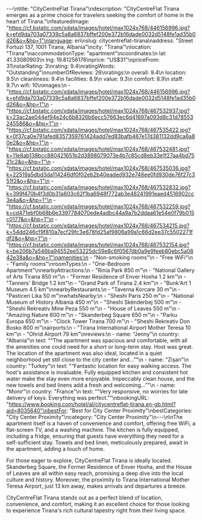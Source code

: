 ---\ntitle: "CityCentreFlat Tirana"\ndescription: "CityCentreFlat Tirana emerges as a prime choice for travelers seeking the comfort of home in the heart of Tirana."\nfeaturedImage: "https://cf.bstatic.com/xdata/images/hotel/max1024x768/446156996.jpg?k=efd9da703a07339c5a8a6837bffef200e372b16dade0032d5148fe1ad35b0d26&o=&hp=1"\nlanguage: en\nslug: citycentreflat-tirana\naddress: "Street Fortuzi 137, 1001 Tirana, Albania"\ncity: "Tirana"\nlocation: "Tirana"\naccommodationType: "apartment"\ncoordinates:\n  lat: 41.33080903\n  lng: 19.81256176\nprice: "US$31"\npriceFrom: 31\nstarRating: 3\nrating: 9.4\nratingWords: "Outstanding"\nnumberOfReviews: 26\nratings:\n  overall: 9.4\n  location: 9.5\n  cleanliness: 9.4\n  facilities: 8.9\n  value: 9.3\n  comfort: 8.9\n  staff: 9.7\n  wifi: 10\nimages:\n  - "https://cf.bstatic.com/xdata/images/hotel/max1024x768/446156996.jpg?k=efd9da703a07339c5a8a6837bffef200e372b16dade0032d5148fe1ad35b0d26&o=&hp=1"\n  - "https://cf.bstatic.com/xdata/images/hotel/max1024x768/467532937.jpg?k=23ac2ae044ef94e24c6b8326b6ecc57663ec6d41697a093d8c31d78553245586&o=&hp=1"\n  - "https://cf.bstatic.com/xdata/images/hotel/max1024x768/467535422.jpg?k=0f37ca0e791afed8357359761424add7ed83bafb467e17d381132dd9ca6a80e2&o=&hp=1"\n  - "https://cf.bstatic.com/xdata/images/hotel/max1024x768/467532481.jpg?k=11e8ab138bcc880421651b2d3898079073e4b7c85cd8eb33e1f27aa4bd7521c2&o=&hp=1"\n  - "https://cf.bstatic.com/xdata/images/hotel/max1024x768/467535036.jpg?k=22519a5dbd3da114246df0f02eb2b40eaded932e748ee0fd930de76f27c351f2&o=&hp=1"\n  - "https://cf.bstatic.com/xdata/images/hotel/max1024x768/467532832.jpg?k=399f470b4f3d0b31a603c62f1ba6948f772ab3e48241991eaed4516902cc3e4a&o=&hp=1"\n  - "https://cf.bstatic.com/xdata/images/hotel/max1024x768/467532259.jpg?k=cd471ebf0b68b6e3397784070ede4adbc44a9a7b2ddaa61e54e0f79b015c0177&o=&hp=1"\n  - "https://cf.bstatic.com/xdata/images/hotel/max1024x768/467534215.jpg?k=54dd246cf9f810a7ecf29fc3e678fd25af9806a99a1c66d2ee37c5502271fdf2&o=&hp=1"\n  - "https://cf.bstatic.com/xdata/images/hotel/max1024x768/467532154.jpg?k=be206b7a546ba94552ee53225dc59e8c6f0567db0a9e9feeb80ebc5a0842e38a&o=&hp=1"\namenities:\n  - "Non-smoking rooms"\n  - "Free WiFi"\n  - "Family rooms"\nroomTypes:\n  - "One-Bedroom Apartment"\nnearbyAttractions:\n  - "Rinia Park 850 m"\n  - "National Gallery of Arts Tirana 850 m"\n  - "Former Residence of Enver Hoxha 1.2 km"\n  - "Tanners' Bridge 1.2 km"\n  - "Grand Park of Tirana 2.4 km"\n  - "Bunk'Art 1 Museum 4.5 km"\nnearbyRestaurants:\n  - "Taverna Korcare 30 m"\n  - "Pasticeri Lika 50 m"\nwhatsNearby:\n  - "Sheshi Paris 250 m"\n  - "National Museum of History Albania 450 m"\n  - "Sheshi Skënderbej 500 m"\n  - "Sheshi Rekreativ Mine Peza 550 m"\n  - "House of Leaves 550 m"\n  - "Amazing Nature 600 m"\n  - "Skanderbeg Square 650 m"\n  - "Parku Europa 650 m"\n  - "Clock Tower Tirana 700 m"\n  - "Sheshi Rekreativ Don Bosko 800 m"\nairports:\n  - "Tirana International Airport Mother Teresa 10 km"\n  - "Ohrid Airport 79 km"\nreviews:\n  - name: "Jenny"\n    country: "Albania"\n    text: "“The apartment was spacious and comfortable, with all the amenities one could need for a short or long-term stay. Host was great. The location of the apartment was also ideal, located in a quiet neighborhood yet still close to the city center and...”"\n  - name: "Zişan"\n    country: "Turkey"\n    text: "“Fantastic location for easy walking access. The host's assistance is invaluable. Fully equipped kitchen and consistent hot water make the stay even more enjoyable. Impeccably clean house, and the new towels and bed linens add a fresh and welcoming...”"\n  - name: "Monir"\n    country: "France"\n    text: "“Very responsive, no worries for late delivery of keys.
Everything was perfect.”"\nbookingURL: "https://www.booking.com/hotel/al/citycentreflat-tirana.en-gb.html?aid=8035640"\nbestFor: "Best for City Center Proximity"\nbestCategories: "City Center Proximity"\ncategory: "City Center Proximity"\n---\n\nThe apartment itself is a haven of convenience and comfort, offering free WiFi, a flat-screen TV, and a washing machine. The kitchen is fully equipped, including a fridge, ensuring that guests have everything they need for a self-sufficient stay. Towels and bed linen, meticulously prepared, await in the apartment, adding a touch of home.

For those eager to explore, CityCentreFlat Tirana is ideally located. Skanderbeg Square, the Former Residence of Enver Hoxha, and the House of Leaves are all within easy reach, promising a deep dive into the local culture and history. Moreover, the proximity to Tirana International Mother Teresa Airport, just 13 km away, makes arrivals and departures a breeze.

CityCentreFlat Tirana stands out as a perfect blend of location, convenience, and comfort, making it an excellent choice for those looking to experience Tirana's rich cultural tapestry right from their living space.
